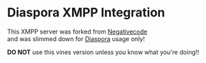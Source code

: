 Diaspora XMPP Integration
=========================

This XMPP server was forked from [Negativecode](http://www.getvines.org/)  
and was slimmed down for [Diaspora](https://diasporafoundation.org) usage only!

**DO NOT** use this vines version unless you know what you're doing!!
